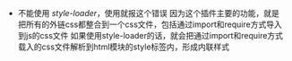 - 不能使用 *style-loader*，使用就报这个错误
    因为这个插件主要的功能，就是把所有的外链css都整合到一个css文件，包括通过import和require方式导入到js的css文件
    如果使用style-loader的话，就会把通过import和require方式载入的css文件解析到html模块的style标签内，形成内联样式